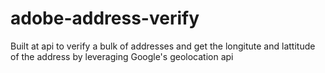 # adobe-address-verify

Built at api to verify a bulk of addresses and get the longitute and lattitude of the address by leveraging Google's geolocation api
